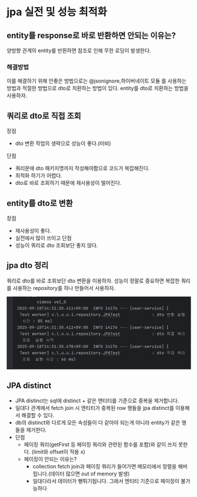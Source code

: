 # jpa 실전 및 성능 최적화

## entity를 response로 바로 반환하면 안되는 이유는?
양방향 관계의 entity를 반환하면 참조로 인해 무한 로딩이 발생한다.

### 해결방법
이를 해결하기 위해 안좋은 방법으로는 @jsonignore,하이버네이트 모듈 를 사용하는 방법과
적절한 방법으로 dto로 치환하는 방법이 있다.
entity를 dto로 치환하는 방법을 사용하자.


## 쿼리로 dto로 직접 조회
장점 
- dto 변환 작업의 생략으로 성능이 좋다.(미비)

단점
- 쿼리문에 dto 패키지명까지 작성해야함으로 코드가 복잡해진다.
- 최적화 하기가 어렵다.
- dto로 바로 조회하기 때문에 재사용성이 떨어진다.

## entity를 dto로 변환
장점
- 재사용성이 좋다.
- 실전에서 많이 쓰이고 
단점
- 성능이 쿼리로 dto 조회보단 좋지 않다.

## jpa dto 정리
쿼리로 dto를 바로 조회보단 dto 변환을 이용하자.
성능이 정말로 중요하면 복잡한 쿼리를 사용하는 repository를 하나 만들어서 사용하자.

![img.png](img.png)

## JPA distinct
- JPA distinct는 sql에 distinct + 같은 엔티티를 기준으로 중복을 제거합니다.
- 일대다 관계에서 fetch join 시 엔티티가 중복된 row 행들을 jpa distinct를 이용해서 해결할 수 있다.
- db의 distinct와 다르게 모든 속성들이 다 같아야 되는게 아니라 entity가 같은 행들을 제거한다.
- 단점
  - 페이징 쿼리(getFirst 등 페이징 쿼리와 관련된 함수를 포함)와 같이 쓰지 못한다. (limit와 offset이 적용 x)
  - 페이징이 안되는 이유는?
    - collection fetch join과 페이징 쿼리가 들어가면 메모리에서 정렬을 해버립니다.(데이터 많으면 out of memory 발생)
    - 일대다라서 데이터가 뻥튀기됩니다. 그래서 엔티티 기준으로 페이징이 불가능하다

